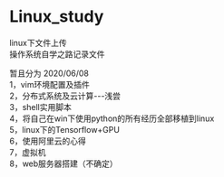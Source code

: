 # Linux_study
linux下文件上传  
操作系统自学之路记录文件  

暂且分为 2020/06/08  
1，vim环境配置及插件  
2，分布式系统及云计算---浅尝  
3，shell实用脚本  
4，将自己在win下使用python的所有经历全部移植到linux  
5，linux下的Tensorflow+GPU  
6，使用阿里云的心得  
7，虚拟机  
8，web服务器搭建（不确定）  
